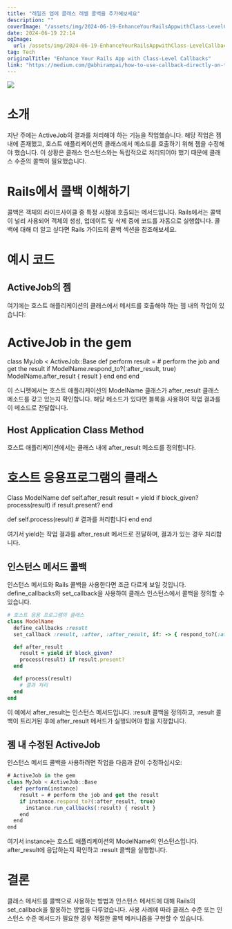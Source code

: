 ```yaml
---
title: "레일즈 앱에 클래스 레벨 콜백을 추가해보세요"
description: ""
coverImage: "/assets/img/2024-06-19-EnhanceYourRailsAppwithClass-LevelCallbacks_0.png"
date: 2024-06-19 22:14
ogImage:
  url: /assets/img/2024-06-19-EnhanceYourRailsAppwithClass-LevelCallbacks_0.png
tag: Tech
originalTitle: "Enhance Your Rails App with Class-Level Callbacks"
link: "https://medium.com/@abhirampai/how-to-use-callback-directly-on-the-class-3887af3d1e88"
---
```


<img src="/assets/img/2024-06-19-EnhanceYourRailsAppwithClass-LevelCallbacks_0.png" />

# 소개

지난 주에는 ActiveJob의 결과를 처리해야 하는 기능을 작업했습니다. 해당 작업은 젬 내에 존재했고, 호스트 애플리케이션의 클래스에서 메소드를 호출하기 위해 젬을 수정해야 했습니다. 이 상황은 클래스 인스턴스와는 독립적으로 처리되어야 했기 때문에 클래스 수준의 콜백이 필요했습니다.

# Rails에서 콜백 이해하기

<div class="content-ad"></div>

콜백은 객체의 라이프사이클 중 특정 시점에 호출되는 메서드입니다. Rails에서는 콜백이 널리 사용되어 객체의 생성, 업데이트 및 삭제 중에 코드를 자동으로 실행합니다. 콜백에 대해 더 알고 싶다면 Rails 가이드의 콜백 섹션을 참조해보세요.

# 예시 코드

## ActiveJob의 젬

여기에는 호스트 애플리케이션의 클래스에서 메서드를 호출해야 하는 젬 내의 작업이 있습니다:

<div class="content-ad"></div>

# ActiveJob in the gem

class MyJob < ActiveJob::Base
def perform
result = # perform the job and get the result
if ModelName.respond_to?(:after_result, true)
ModelName.after_result { result }
end
end
end

이 스니펫에서는 호스트 애플리케이션의 ModelName 클래스가 after_result 클래스 메소드를 갖고 있는지 확인합니다. 해당 메소드가 있다면 블록을 사용하여 작업 결과를 이 메소드로 전달합니다.

## Host Application Class Method

호스트 애플리케이션에서는 클래스 내에 after_result 메소드를 정의합니다.

<div class="content-ad"></div>

# 호스트 응용프로그램의 클래스

Class ModelName
def self.after_result
result = yield if block_given?
process(result) if result.present?
end

def self.process(result) # 결과를 처리합니다
end
end

여기서 yield는 작업 결과를 after_result 메서드로 전달하며, 결과가 있는 경우 처리합니다.

## 인스턴스 메서드 콜백

인스턴스 메서드와 Rails 콜백을 사용한다면 조금 다르게 보일 것입니다. define_callbacks와 set_callback을 사용하여 클래스 인스턴스에서 콜백을 정의할 수 있습니다.

<div class="content-ad"></div>

```ruby
# 호스트 응용 프로그램의 클래스
class ModelName
  define_callbacks :result
  set_callback :result, :after, :after_result, if: -> { respond_to?(:after_result, true) }

  def after_result
    result = yield if block_given?
    process(result) if result.present?
  end

  def process(result)
    # 결과 처리
  end
end
```

이 예에서 after_result는 인스턴스 메서드입니다. :result 콜백을 정의하고, :result 콜백이 트리거된 후에 after_result 메서드가 실행되어야 함을 지정합니다.

## 젬 내 수정된 ActiveJob

인스턴스 메서드 콜백을 사용하려면 작업을 다음과 같이 수정하십시오:

<div class="content-ad"></div>

```js
# ActiveJob in the gem
class MyJob < ActiveJob::Base
  def perform(instance)
    result = # perform the job and get the result
    if instance.respond_to?(:after_result, true)
      instance.run_callbacks(:result) { result }
    end
  end
end
```

여기서 instance는 호스트 애플리케이션의 ModelName의 인스턴스입니다. after_result에 응답하는지 확인하고 :result 콜백을 실행합니다.

# 결론

클래스 메서드를 콜백으로 사용하는 방법과 인스턴스 메서드에 대해 Rails의 set_callback을 활용하는 방법을 다루었습니다. 사용 사례에 따라 클래스 수준 또는 인스턴스 수준 메서드가 필요한 경우 적절한 콜백 메커니즘을 구현할 수 있습니다.
